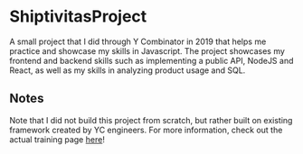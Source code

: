 # ShiptivitasProject
A small project that I did through Y Combinator in 2019 that helps me practice and showcase my skills in Javascript. The project showcases my frontend and backend skills such as implementing a public API, NodeJS and React, as well as my skills in analyzing product usage and SQL.

## Notes
Note that I did not build this project from scratch, but rather built on existing framework created by YC engineers. For more information, check out the actual training page [here](https://www.theforage.com/virtual-internships/prototype/oRMogWRHeewqHzA7u/College%20Students%3A%20Learn%20how%20to%20work%20at%20a%20YC%20startup)!
